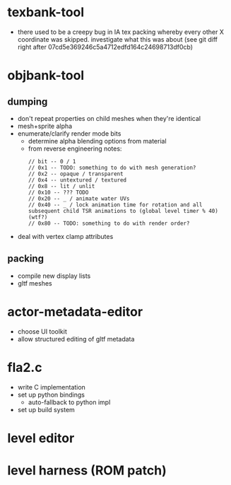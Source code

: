 # texbank-tool
- there used to be a creepy bug in IA tex packing whereby every other X coordinate
  was skipped. investigate what this was about (see git diff right after 07cd5e369246c5a4712edfd164c24698713df0cb)

# objbank-tool

## dumping
- don't repeat properties on child meshes when they're identical 
- mesh+sprite alpha
- enumerate/clarify render mode bits
    - determine alpha blending options from material
    - from reverse engineering notes:
        ```
        // bit -- 0 / 1
        // 0x1 -- TODO: something to do with mesh generation?
        // 0x2 -- opaque / transparent
        // 0x4 -- untextured / textured 
        // 0x8 -- lit / unlit
        // 0x10 -- ??? TODO
        // 0x20 -- _ / animate water UVs
        // 0x40 -- _ / lock animation time for rotation and all subsequent child TSR animations to (global level timer % 40) (wtf?)
        // 0x80 -- TODO: something to do with render order?
        ```
- deal with vertex clamp attributes

## packing
- compile new display lists
- gltf meshes

# actor-metadata-editor
- choose UI toolkit
- allow structured editing of gltf metadata

# fla2.c
- write C implementation
- set up python bindings
    - auto-fallback to python impl
- set up build system

# level editor

# level harness (ROM patch)